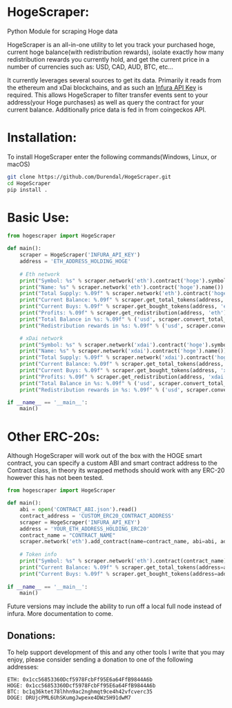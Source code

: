 # HogeScraper:
Python Module for scraping Hoge data

HogeScraper is an all-in-one utility to let you track your purchased hoge, current hoge balance(with redistribution rewards), isolate exactly how many redistribution rewards you currently hold, and get the current price in a number of currencies such as: USD, CAD, AUD, BTC, etc...

It currently leverages several sources to get its data. Primarily it reads from the ethereum and xDai blockchains, and as such an [Infura API Key](https://infura.io/) is required. This allows HogeScraper to filter transfer events sent to your address(your Hoge purchases) as well as query the contract for your current balance. Additionally price data is fed in from coingeckos API.

# Installation:
To install HogeScraper enter the following commands(Windows, Linux, or macOS)
```bash
git clone https://github.com/Durendal/HogeScraper.git
cd HogeScraper
pip install .
```

# Basic Use:

```python
from hogescraper import HogeScraper

def main():
	scraper = HogeScraper('INFURA_API_KEY')
	address = 'ETH_ADDRESS_HOLDING_HOGE'
	
	# Eth network
	print("Symbol: %s" % scraper.network('eth').contract('hoge').symbol())
	print("Name: %s" % scraper.network('eth').contract('hoge').name())
	print("Total Supply: %.09f" % scraper.network('eth').contract('hoge').total_supply())
	print("Current Balance: %.09f" % scraper.get_total_tokens(address, 'eth'))
	print("Current Buys: %.09f" % scraper.get_bought_tokens(address, 'eth'))
	print("Profits: %.09f" % scraper.get_redistribution(address, 'eth'))
	print("Total Balance in %s: %.09f" % ('usd', scraper.convert_total_balance(currency='usd', address=address, network='eth')))
	print("Redistribution rewards in %s: %.09f" % ('usd', scraper.convert_redistribution(currency='usd', address=address, network='eth')))

	# xDai network
	print("Symbol: %s" % scraper.network('xdai').contract('hoge').symbol())
	print("Name: %s" % scraper.network('xdai').contract('hoge').name())
	print("Total Supply: %.09f" % scraper.network('xdai').contract('hoge').total_supply())
	print("Current Balance: %.09f" % scraper.get_total_tokens(address, 'xdai'))
	print("Current Buys: %.09f" % scraper.get_bought_tokens(address, 'xdai'))
	print("Profits: %.09f" % scraper.get_redistribution(address, 'xdai'))
	print("Total Balance in %s: %.09f" % ('usd', scraper.convert_total_balance(currency='usd', address=address, network='xdai')))
	print("Redistribution rewards in %s: %.09f" % ('usd', scraper.convert_redistribution(currency='usd', address=address, network='xdai')))

if __name__ == '__main__':
	main()
```

# Other ERC-20s:
Although HogeScraper will work out of the box with the HOGE smart contract, you can specify a custom ABI and smart contract address to the Contract class, in theory its wrapped methods should work with any ERC-20 however this has not been tested.
```python
from hogescraper import HogeScraper

def main():
	abi = open('CONTRACT_ABI.json').read()
	contract_address = 'CUSTOM_ERC20_CONTRACT_ADDRESS'
	scraper = HogeScraper('INFURA_API_KEY')
	address = 'YOUR_ETH_ADDRESS_HOLDING_ERC20'
	contract_name = "CONTRACT_NAME"
	scraper.network('eth').add_contract(name=contract_name, abi=abi, address=contract_address)
	
	# Token info
	print("Symbol: %s" % scraper.network('eth').contract(contract_name).symbol())
	print("Current Balance: %.09f" % scraper.get_total_tokens(address=address, network='eth', contract=contract_name))
	print("Current Buys: %.09f" % scraper.get_bought_tokens(address=address, network='eth', contract=contract_name))
		
if __name__ == '__main__':
	main()
```

Future versions may include the ability to run off a local full node instead of infura. More documentation to come.

## Donations:
To help support development of this and any other tools I write that you may enjoy, please consider sending a donation to one of the following addresses:

    ETH: 0x1cc56853360Dcf5978FcbFf95E6a64FfB9844A6b
    HOGE: 0x1cc56853360Dcf5978FcbFf95E6a64FfB9844A6b
    BTC: bc1q36ktet78lhhn9ac2nghmqt9ce4h42vfcverc35
    DOGE: DRUjcPML6UhSKumgJwpexe4DWz5H91dwM7  